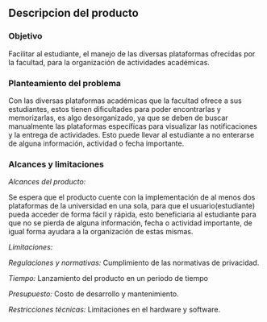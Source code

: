 ## Descripcion del producto
### Objetivo 

  Facilitar al estudiante, el manejo de las diversas plataformas ofrecidas por la facultad, para la organización de actividades académicas.
  
### Planteamiento del problema 
  Con las diversas plataformas académicas que la facultad ofrece a sus estudiantes, estos tienen dificultades para poder encontrarlas y memorizarlas, es algo desorganizado, ya que se deben de buscar manualmente las plataformas específicas para visualizar las notificaciones y la entrega de actividades. Esto puede llevar al estudiante a no enterarse de alguna información, actividad o fecha importante.

### Alcances y limitaciones

 _Alcances del producto:_

Se espera que el producto cuente con la implementación de al menos dos plataformas de la universidad en una sola, para que el usuario(estudiante) pueda acceder de forma fácil y rápida, esto beneficiaria al estudiante para que no se pierda de alguna información, fecha o actividad importante, de igual forma ayudara a la organización de estas mismas.

_Limitaciones:_

_Regulaciones y normativas:_ Cumplimiento de las normativas de privacidad.

_Tiempo:_ Lanzamiento del producto en un periodo de tiempo

_Presupuesto:_ Costo de desarrollo y mantenimiento.

_Restricciones técnicas:_ Limitaciones en el hardware y software.

  

